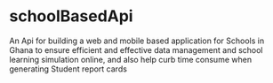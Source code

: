 # schoolBasedApi
An Api for building a web and mobile based application for Schools in Ghana to ensure efficient and effective data management and school learning simulation online, and also help curb time consume when generating  Student report cards 
